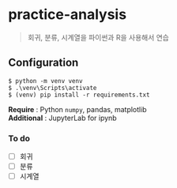 # practice-analysis
> 회귀, 분류, 시계열을 파이썬과 R을 사용해서 연습

## Configuration
```shell
$ python -m venv venv
$ .\venv\Scripts\activate
$ (venv) pip install -r requirements.txt
```

**Require** : Python `numpy`, pandas, matplotlib\
**Additional** : JupyterLab for ipynb

### To do

- [ ] 회귀
- [ ] 분류
- [ ] 시계열
